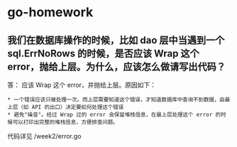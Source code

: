 # go-homework

## 我们在数据库操作的时候，比如 dao 层中当遇到一个 sql.ErrNoRows 的时候，是否应该 Wrap 这个 error，抛给上层。为什么，应该怎么做请写出代码？

答： 应该 Wrap 这个 error，并抛给上层。原因如下：
    
    * 一个错误应该只被处理一次。而上层需要知道这个错误，才知道数据库中查询不到数据，由最上层（如 API 的出口）决定要如何处理这个错误
    * 避免"噪音"。经过 Wrap 过的 error 会保留堆栈信息，在最上层处理这个 error 的时候可以打印出完整的堆栈信息，方便排查问题。

代码详见 /week2/error.go